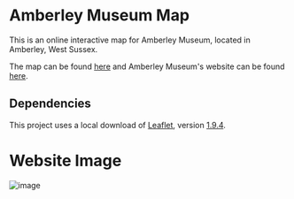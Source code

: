 # Amberley Museum Map
This is an online interactive map for Amberley Museum, located in Amberley, West Sussex. 

The map can be found [here](https://www.amberleymuseum-map.co.uk/) and Amberley Museum's website can be found [here](https://www.amberleymuseum.co.uk/).

## Dependencies
This project uses a local download of [Leaflet](https://leafletjs.com/), version [1.9.4](https://leafletjs-cdn.s3.amazonaws.com/content/leaflet/v1.9.4/leaflet.zip).

# Website Image
![image](https://github.com/benfinnett/amberley-museum-map/assets/125909754/b588b462-01dc-4832-8dc5-a2403e116c6a)
